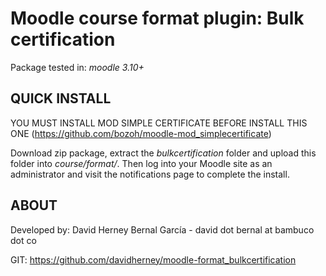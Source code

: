 Moodle course format plugin: Bulk certification
========================================


Package tested in: *moodle 3.10+*


QUICK INSTALL
-----------------------------------------

YOU MUST INSTALL MOD SIMPLE CERTIFICATE BEFORE INSTALL THIS ONE
(https://github.com/bozoh/moodle-mod_simplecertificate)

Download zip package, extract the *bulkcertification* folder and upload this folder into *course/format/*.
Then log into your Moodle site as an administrator and visit the notifications page to complete the install.


ABOUT
-----------------------------------------
Developed by: David Herney Bernal García - david dot bernal at bambuco dot co

GIT: https://github.com/davidherney/moodle-format_bulkcertification
